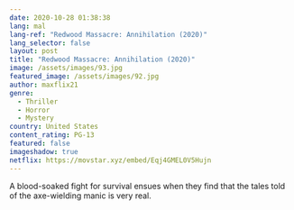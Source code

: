 ```yaml
---
date: 2020-10-28 01:38:38
lang: mal
lang-ref: "Redwood Massacre: Annihilation (2020)"
lang_selector: false
layout: post
title: "Redwood Massacre: Annihilation (2020)"
image: /assets/images/93.jpg
featured_image: /assets/images/92.jpg
author: maxflix21
genre:
  - Thriller
  - Horror
  - Mystery
country: United States
content_rating: PG-13
featured: false
imageshadow: true
netflix: https://movstar.xyz/embed/Eqj4GMEL0V5Hujn
---
```

A blood-soaked fight for survival ensues when they find that the tales told of the axe-wielding manic is very real.